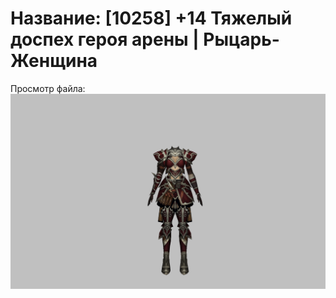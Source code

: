 # Название: [10258] +14 Тяжелый доспех героя арены | Рыцарь-Женщина

Просмотр файла:
![p010031.png](p010031.png)